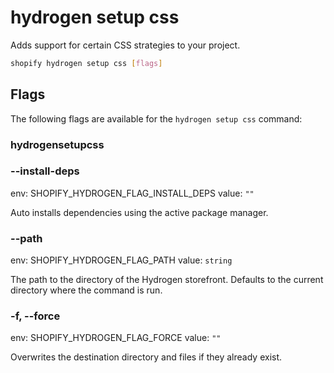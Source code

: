 # hydrogen setup css

Adds support for certain CSS strategies to your project.

```bash
shopify hydrogen setup css [flags]
```

## Flags

The following flags are available for the `hydrogen setup css` command:

### hydrogensetupcss

### --install-deps

env: SHOPIFY_HYDROGEN_FLAG_INSTALL_DEPS
value: `""`

Auto installs dependencies using the active package manager.

### --path <value>

env: SHOPIFY_HYDROGEN_FLAG_PATH
value: `string`

The path to the directory of the Hydrogen storefront. Defaults to the current directory where the command is run.

### -f, --force

env: SHOPIFY_HYDROGEN_FLAG_FORCE
value: `""`

Overwrites the destination directory and files if they already exist.

